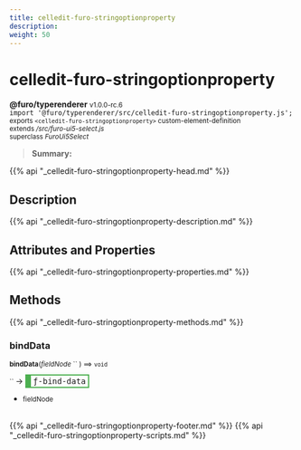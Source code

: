```yaml
---
title: celledit-furo-stringoptionproperty
description: 
weight: 50
---
```


# celledit-furo-stringoptionproperty
**@furo/typerenderer** <small>v1.0.0-rc.6</small>
<br>`import '@furo/typerenderer/src/celledit-furo-stringoptionproperty.js';`<small>
<br>exports `<celledit-furo-stringoptionproperty>` custom-element-definition
<br>extends */src/furo-ui5-select.js*
<br>superclass *FuroUi5Select*</small>

> **Summary:** 

{{% api "_celledit-furo-stringoptionproperty-head.md" %}}

## Description



{{% api "_celledit-furo-stringoptionproperty-description.md" %}}


## Attributes and Properties
{{% api "_celledit-furo-stringoptionproperty-properties.md" %}}




## Methods
{{% api "_celledit-furo-stringoptionproperty-methods.md" %}}


### **bindData**
<small>**bindData**(*fieldNode* `` ) ⟹ `void`</small>

<small>`` </small> →
<span  style="border-width:2px 2px 2px 10px; border-style: solid;border-color:  rgb(76, 175, 80);font-family:monospace; padding:2px 4px;">ƒ-bind-data</span>



- <small>fieldNode </small>
<br><br>




{{% api "_celledit-furo-stringoptionproperty-footer.md" %}}
{{% api "_celledit-furo-stringoptionproperty-scripts.md" %}}
